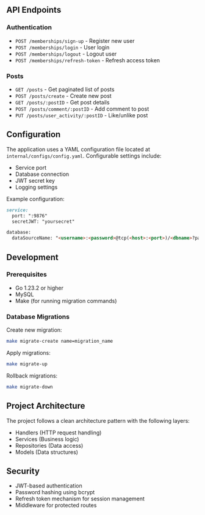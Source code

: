## API Endpoints

### Authentication
- `POST /memberships/sign-up` - Register new user
- `POST /memberships/login` - User login
- `POST /memberships/logout` - Logout user
- `POST /memberships/refresh-token` - Refresh access token

### Posts
- `GET /posts` - Get paginated list of posts
- `POST /posts/create` - Create new post
- `GET /posts/:postID` - Get post details
- `POST /posts/comment/:postID` - Add comment to post
- `PUT /posts/user_activity/:postID` - Like/unlike post

## Configuration

The application uses a YAML configuration file located at `internal/configs/config.yaml`. Configurable settings include:

- Service port
- Database connection
- JWT secret key
- Logging settings

Example configuration:

```yaml:README.md
service:
  port: ":9876"
  secretJWT: "yoursecret"

database:
  dataSourceName: "<username>:<password>@tcp(<host>:<port>)/<dbname>?parseTime=true"
```

## Development

### Prerequisites
- Go 1.23.2 or higher
- MySQL
- Make (for running migration commands)

### Database Migrations
Create new migration:
```bash
make migrate-create name=migration_name
```

Apply migrations:
```bash
make migrate-up
```

Rollback migrations:
```bash
make migrate-down
```

## Project Architecture

The project follows a clean architecture pattern with the following layers:
- Handlers (HTTP request handling)
- Services (Business logic)
- Repositories (Data access)
- Models (Data structures)

## Security

- JWT-based authentication
- Password hashing using bcrypt
- Refresh token mechanism for session management
- Middleware for protected routes
